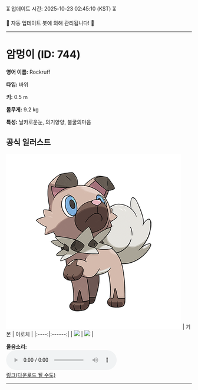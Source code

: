 
⏳ 업데이트 시간: 2025-10-23 02:45:10 (KST) ⏳

🤖 자동 업데이트 봇에 의해 관리됩니다! 🤖

---

# 암멍이 (ID: 744)
**영어 이름:** Rockruff

**타입:** 바위

**키:** 0.5 m

**몸무게:** 9.2 kg

**특성:** 날카로운눈, 의기양양, 불굴의마음

## 공식 일러스트
![](https://raw.githubusercontent.com/PokeAPI/sprites/master/sprites/pokemon/other/official-artwork/744.png)
| 기본 | 이로치 |
|:----:|:------:|
| <img src="http://play.pokemonshowdown.com/sprites/ani/rockruff.gif" width="200"> | <img src="http://play.pokemonshowdown.com/sprites/ani-shiny/rockruff.gif" width="200"> |

**울음소리:**<br><audio controls src="https://raw.githubusercontent.com/PokeAPI/cries/main/cries/pokemon/latest/744.ogg"></audio><br> [링크(다운로드 될 수도)](https://raw.githubusercontent.com/PokeAPI/cries/main/cries/pokemon/latest/744.ogg)


---
